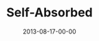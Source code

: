 ---
layout: message
category: message
series: "God Is ____"
title: "Self-Absorbed"
date: 2013-08-17-00-00
message_id: 807
audio-description: "Brian Tome talks about how God is self-absorbed."
audio: "http://www.crossroads.net/players/media/hq/god_is_06.mp3"
audio-title: "Self-Absorbed"
audio-duration: "42:36"
program-description: "Program - WK6 God Is______.
"
program: "http://www.crossroads.net/players/media/hq/08_17-18_13Program_LO.pdf"
program-title: "Self-Absorbed"
video-description: "Brian Tome talks about how God is self-absorbed."
video-title: "Self-Absorbed"
video: "https://s3.amazonaws.com/crossroadsvideomessages/god_is_06.mp4"
video-poster: "https://www.crossroads.net/uploadedfiles/god-is-06-still.jpg"
---